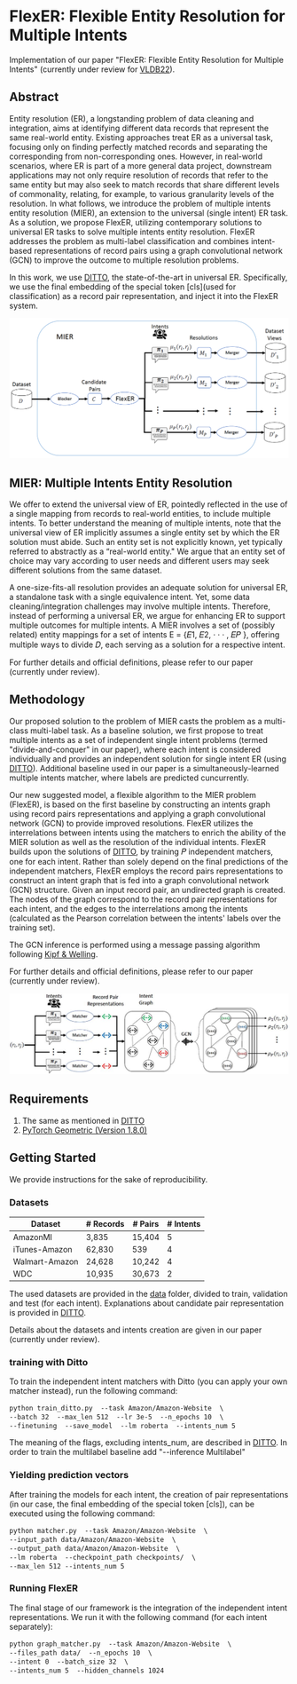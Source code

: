 # FlexER: Flexible Entity Resolution for Multiple Intents
Implementation of our paper "FlexER: Flexible Entity Resolution for Multiple Intents" (currently under review for [VLDB22](https://vldb.org/2022/)).


## Abstract
Entity resolution (ER), a longstanding problem of data cleaning and integration, aims at identifying different data records that represent the same real-world entity. Existing approaches treat ER as a universal task, focusing only on finding perfectly matched records and separating the corresponding from non-corresponding ones. However, in real-world scenarios, where ER is part of a more general data project, downstream applications may not only require resolution of records that refer to the same entity but may also seek to match records that share different levels of commonality, relating, for example, to various granularity levels of the resolution. In what follows, we introduce the problem of multiple intents entity resolution (MIER), an extension to the universal (single intent) ER task. As a solution, we propose FlexER, utilizing contemporary solutions to universal ER tasks to solve multiple intents entity resolution. FlexER addresses the problem as multi-label classification and combines intent-based representations of record pairs using a graph convolutional network (GCN) to improve the outcome to multiple resolution problems.

In this work, we use [DITTO](https://github.com/megagonlabs/ditto), the state-of-the-art in universal ER. Specifically, we use the final embedding of the special token [cls](used for classification) as a record pair representation, and inject it into the FlexER system.

![mier_system](/images/mier_system_small.jpg)

## MIER: Multiple Intents Entity Resolution
We offer to extend the universal view of ER, pointedly reflected in the use of a single mapping from records to real-world entities, to include multiple intents.
To better understand the meaning of multiple intents, note that the universal view of ER implicitly assumes a single entity set by which the ER solution must abide.
Such an entity set is not explicitly known, yet typically referred to abstractly as a “real-world entity." We argue that an entity set of choice may vary according to user needs and different users may seek different solutions from the same dataset.

A one-size-fits-all resolution provides an adequate solution for universal ER, a standalone task with a single equivalence intent.
Yet, some data cleaning/integration challenges may involve multiple intents. Therefore, instead of performing a universal ER, we argue for enhancing ER to support multiple outcomes for multiple intents. 
A MIER involves a set of (possibly related) entity mappings for a set of intents E = {𝐸1, 𝐸2, · · · , 𝐸𝑃 }, offering multiple ways to divide 𝐷, each serving as a solution for a
respective intent.

For further details and official definitions, please refer to our paper (currently under review).

## Methodology
Our proposed solution to the problem of MIER casts the problem as a multi-class multi-label task. As a baseline solution, we first propose to treat multiple intents as a set of independent single intent problems (termed "divide-and-conquer" in our paper), where each intent is considered individually and provides an independent solution for single intent ER (using [DITTO](https://github.com/megagonlabs/ditto)). Additional baseline used in our paper is a simultaneously-learned multiple intents matcher, where labels are predicted cuncurrently.

Our new suggested model, a flexible algorithm to the MIER problem (FlexER), is based on the first baseline by constructing an intents graph using record pairs representations and applying a graph convolutional network (GCN) to provide improved resolutions.
FlexER utilizes the interrelations between intents using the matchers to enrich the ability of the MIER solution as well as the resolution of the individual intents. FlexER
builds upon the solutions of [DITTO](https://github.com/megagonlabs/ditto), by training 𝑃 independent matchers, one for each intent.
Rather than solely depend on the final predictions of the independent matchers, FlexER employs the record pairs representations to construct an intent graph that
is fed into a graph convolutional network (GCN) structure. 
Given an input record pair, an undirected graph is created. The nodes of the graph correspond to the record pair representations for each intent, and the edges to the interrelations among the intents (calculated as the Pearson correlation between the intents' labels over the training set).

The GCN inference is performed using a message passing algorithm following [Kipf & Welling](https://arxiv.org/abs/1609.02907).

For further details and official definitions, please refer to our paper (currently under review).

![FlexER_small](/images/FlexER_small.jpg)

## Requirements
1. The same as mentioned in [DITTO](https://github.com/megagonlabs/ditto)
2. [PyTorch Geometric (Version 1.8.0)](https://pytorch-geometric.readthedocs.io/en/latest/#)

## Getting Started
We provide instructions for the sake of reproducibility.

### Datasets
| Dataset  | # Records | # Pairs | # Intents |
| ------------- | ------------- | ------------- | ------------- |
| AmazonMI  | 3,835  | 15,404  |  5  |
| iTunes-Amazon  | 62,830  | 539  |  4  |
| Walmart-Amazon  | 24,628  | 10,242  |  4  |
| WDC  | 10,935  | 30,673  |  2  |

The used datasets are provided in the [data](./data/) folder, divided to train, validation and test (for each intent).
Explanations about candidate pair representation is provided in [DITTO](https://github.com/megagonlabs/ditto).

Details about the datasets and intents creation are given in our paper (currently under review).


### training with Ditto
To train the independent intent matchers with Ditto (you can apply your own matcher instead), run the following command:
```
python train_ditto.py  --task Amazon/Amazon-Website  \
--batch 32  --max_len 512  --lr 3e-5  --n_epochs 10  \
--finetuning  --save_model  --lm roberta  --intents_num 5
```
The meaning of the flags, excluding intents_num, are described in [DITTO](https://github.com/megagonlabs/ditto).
In order to train the multilabel baseline add "--inference Multilabel"

### Yielding prediction vectors
After training the models for each intent, the creation of pair representations (in our case,  the final embedding of the special token [cls]), can be executed using the following command:
```
python matcher.py  --task Amazon/Amazon-Website  \
--input_path data/Amazon/Amazon-Website  \
--output_path data/Amazon/Amazon-Website  \
--lm roberta  --checkpoint_path checkpoints/  \
--max_len 512 --intents_num 5
```

### Running FlexER
The final stage of our framework is the integration of the independent intent representations. We run it with the following command (for each intent separately):
```
python graph_matcher.py  --task Amazon/Amazon-Website  \
--files_path data/  --n_epochs 10  \
--intent 0  --batch_size 32  \
--intents_num 5  --hidden_channels 1024
```


